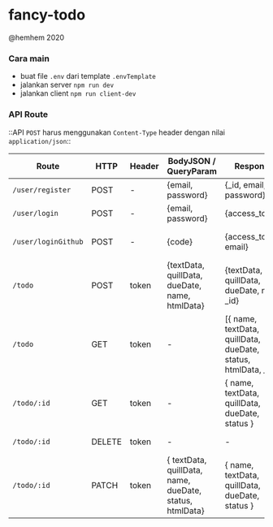 # fancy-todo
@hemhem 2020

### Cara main
- buat file `.env` dari template `.envTemplate`
- jalankan server `npm run dev`
- jalankan client `npm run client-dev`

### API Route

::API `POST` harus menggunakan `Content-Type` header dengan nilai `application/json`::

Route | HTTP | Header | BodyJSON / QueryParam | Response | Description
-- | -- | -- | -- | -- | --
`/user/register` | POST | - | {email, password} | {_id, email, password} | register a user
`/user/login` | POST | - | {email, password} | {access_token} | login: get token
`/user/loginGithub` | POST | - | {code} | {access_token, email} | login: get token pake github
`/todo` | POST | token | {textData, quillData, dueDate, name, htmlData} | {textData, quillData, dueDate, name _id} | create a new todo
`/todo` | GET | token | - | [{ name, textData, quillData, dueDate, status, htmlData, _id }] | get list of todo
`/todo/:id` | GET | token | - | { name, textData, quillData, dueDate, status } | get single todo
`/todo/:id` | DELETE | token | - | - | delete a todo
`/todo/:id` | PATCH | token | { textData, quillData, name, dueDate, status, htmlData} | { name, textData, quillData, dueDate, status } | update todo
